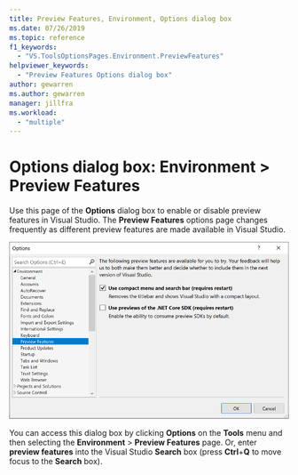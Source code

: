 ```yaml
---
title: Preview Features, Environment, Options dialog box
ms.date: 07/26/2019
ms.topic: reference
f1_keywords:
  - "VS.ToolsOptionsPages.Environment.PreviewFeatures"
helpviewer_keywords:
  - "Preview Features Options dialog box"
author: gewarren
ms.author: gewarren
manager: jillfra
ms.workload:
  - "multiple"
---
```

# Options dialog box: Environment \> Preview Features

Use this page of the **Options** dialog box to enable or disable preview features in Visual Studio. The **Preview Features** options page changes frequently as different preview features are made available in Visual Studio.

![Preview Features options page in Visual Studio 2019](media/environment-preview-features-page.png)

You can access this dialog box by clicking **Options** on the **Tools** menu and then selecting the **Environment** > **Preview Features** page. Or, enter **preview features** into the Visual Studio **Search** box (press **Ctrl**+**Q** to move focus to the **Search** box).
